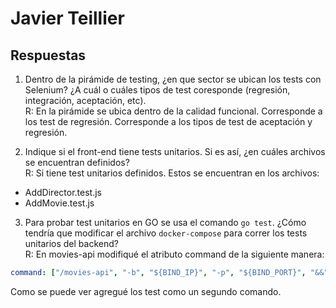 # Javier Teillier

## Respuestas

1. Dentro de la pirámide de testing, ¿en que sector se ubican los tests con Selenium? ¿A cuál o cuáles tipos de test coresponde (regresión, integración, aceptación, etc).  
R: En la pirámide se ubica dentro de la calidad funcional. Corresponde a los test de regresión. Corresponde a los tipos de test de aceptación y regresión.

2. Indique si el front-end tiene tests unitarios. Si es así, ¿en cuáles archivos se encuentran definidos?  
R: Si tiene test unitarios definidos. Estos se encuentran en los archivos:
- AddDirector.test.js
- AddMovie.test.js

3. Para probar test unitarios en GO se usa el comando `go test`. ¿Cómo tendría que modificar el archivo `docker-compose` para correr los tests unitarios del backend?  
R: En movies-api modifiqué el atributo command de la siguiente manera:
```yaml
command: ["/movies-api", "-b", "${BIND_IP}", "-p", "${BIND_PORT}", "&&", "go", "test"]
```
Como se puede ver agregué los test como un segundo comando.
